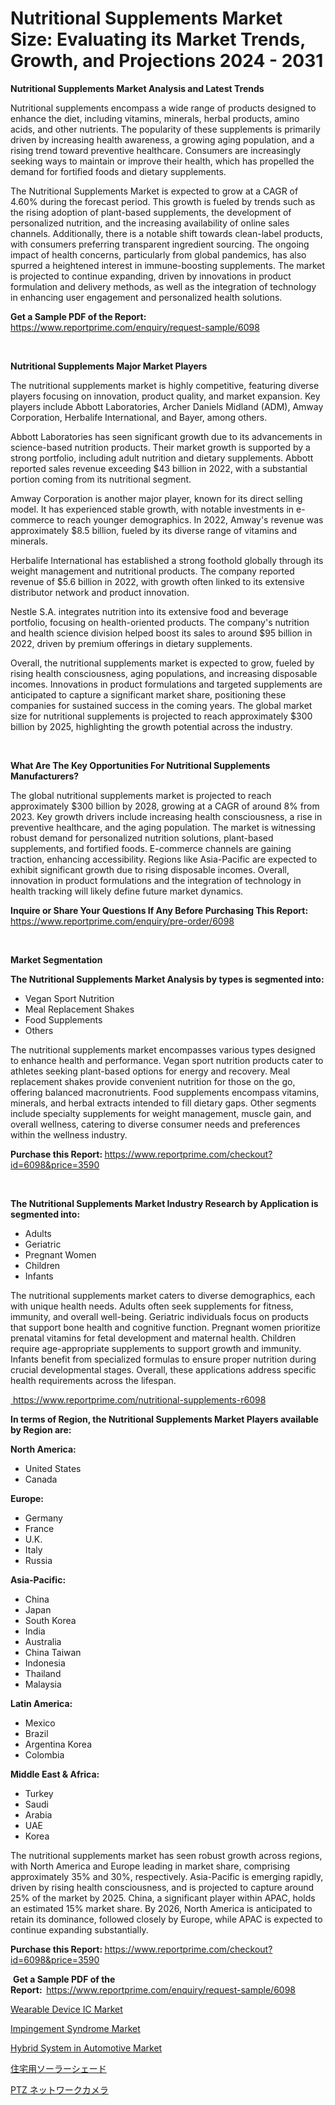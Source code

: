<p><h1>Nutritional Supplements Market Size: Evaluating its Market Trends, Growth, and Projections 2024 - 2031</h1></p><p><strong>Nutritional Supplements Market Analysis and Latest Trends</strong></p>
<p><p>Nutritional supplements encompass a wide range of products designed to enhance the diet, including vitamins, minerals, herbal products, amino acids, and other nutrients. The popularity of these supplements is primarily driven by increasing health awareness, a growing aging population, and a rising trend toward preventive healthcare. Consumers are increasingly seeking ways to maintain or improve their health, which has propelled the demand for fortified foods and dietary supplements.</p><p>The Nutritional Supplements Market is expected to grow at a CAGR of 4.60% during the forecast period. This growth is fueled by trends such as the rising adoption of plant-based supplements, the development of personalized nutrition, and the increasing availability of online sales channels. Additionally, there is a notable shift towards clean-label products, with consumers preferring transparent ingredient sourcing. The ongoing impact of health concerns, particularly from global pandemics, has also spurred a heightened interest in immune-boosting supplements. The market is projected to continue expanding, driven by innovations in product formulation and delivery methods, as well as the integration of technology in enhancing user engagement and personalized health solutions.</p></p>
<p><strong>Get a Sample PDF of the Report:&nbsp;</strong> <a href="https://www.reportprime.com/enquiry/request-sample/6098">https://www.reportprime.com/enquiry/request-sample/6098</a></p>
<p>&nbsp;</p>
<p><strong>Nutritional Supplements Major Market Players</strong></p>
<p><p>The nutritional supplements market is highly competitive, featuring diverse players focusing on innovation, product quality, and market expansion. Key players include Abbott Laboratories, Archer Daniels Midland (ADM), Amway Corporation, Herbalife International, and Bayer, among others.</p><p>Abbott Laboratories has seen significant growth due to its advancements in science-based nutrition products. Their market growth is supported by a strong portfolio, including adult nutrition and dietary supplements. Abbott reported sales revenue exceeding $43 billion in 2022, with a substantial portion coming from its nutritional segment.</p><p>Amway Corporation is another major player, known for its direct selling model. It has experienced stable growth, with notable investments in e-commerce to reach younger demographics. In 2022, Amway's revenue was approximately $8.5 billion, fueled by its diverse range of vitamins and minerals.</p><p>Herbalife International has established a strong foothold globally through its weight management and nutritional products. The company reported revenue of $5.6 billion in 2022, with growth often linked to its extensive distributor network and product innovation.</p><p>Nestle S.A. integrates nutrition into its extensive food and beverage portfolio, focusing on health-oriented products. The company's nutrition and health science division helped boost its sales to around $95 billion in 2022, driven by premium offerings in dietary supplements.</p><p>Overall, the nutritional supplements market is expected to grow, fueled by rising health consciousness, aging populations, and increasing disposable incomes. Innovations in product formulations and targeted supplements are anticipated to capture a significant market share, positioning these companies for sustained success in the coming years. The global market size for nutritional supplements is projected to reach approximately $300 billion by 2025, highlighting the growth potential across the industry.</p></p>
<p>&nbsp;</p>
<p><strong>What Are The Key Opportunities For Nutritional Supplements Manufacturers?</strong></p>
<p><p>The global nutritional supplements market is projected to reach approximately $300 billion by 2028, growing at a CAGR of around 8% from 2023. Key growth drivers include increasing health consciousness, a rise in preventive healthcare, and the aging population. The market is witnessing robust demand for personalized nutrition solutions, plant-based supplements, and fortified foods. E-commerce channels are gaining traction, enhancing accessibility. Regions like Asia-Pacific are expected to exhibit significant growth due to rising disposable incomes. Overall, innovation in product formulations and the integration of technology in health tracking will likely define future market dynamics.</p></p>
<p><strong>Inquire or Share Your Questions If Any Before Purchasing This Report:</strong> <a href="https://www.reportprime.com/enquiry/pre-order/6098">https://www.reportprime.com/enquiry/pre-order/6098</a></p>
<p>&nbsp;</p>
<p><strong>Market Segmentation</strong></p>
<p><strong>The Nutritional Supplements Market Analysis by types is segmented into:</strong></p>
<p><ul><li>Vegan Sport Nutrition</li><li>Meal Replacement Shakes</li><li>Food Supplements</li><li>Others</li></ul></p>
<p><p>The nutritional supplements market encompasses various types designed to enhance health and performance. Vegan sport nutrition products cater to athletes seeking plant-based options for energy and recovery. Meal replacement shakes provide convenient nutrition for those on the go, offering balanced macronutrients. Food supplements encompass vitamins, minerals, and herbal extracts intended to fill dietary gaps. Other segments include specialty supplements for weight management, muscle gain, and overall wellness, catering to diverse consumer needs and preferences within the wellness industry.</p></p>
<p><strong>Purchase this Report:&nbsp;</strong><a href="https://www.reportprime.com/checkout?id=6098&price=3590">https://www.reportprime.com/checkout?id=6098&price=3590</a></p>
<p>&nbsp;</p>
<p><strong>The Nutritional Supplements Market Industry Research by Application is segmented into:</strong></p>
<p><ul><li>Adults</li><li>Geriatric</li><li>Pregnant Women</li><li>Children</li><li>Infants</li></ul></p>
<p><p>The nutritional supplements market caters to diverse demographics, each with unique health needs. Adults often seek supplements for fitness, immunity, and overall well-being. Geriatric individuals focus on products that support bone health and cognitive function. Pregnant women prioritize prenatal vitamins for fetal development and maternal health. Children require age-appropriate supplements to support growth and immunity. Infants benefit from specialized formulas to ensure proper nutrition during crucial developmental stages. Overall, these applications address specific health requirements across the lifespan.</p></p>
<p><a href="https://www.reportprime.com/nutritional-supplements-r6098">&nbsp;https://www.reportprime.com/nutritional-supplements-r6098</a></p>
<p><strong>In terms of Region, the Nutritional Supplements Market Players available by Region are:</strong></p>
<p>
    <p> <strong> North America: </strong>
        <ul>
            <li>United States</li>
            <li>Canada</li>
        </ul>
        </p> 
    <p> <strong> Europe: </strong>
        <ul>
            <li>Germany</li>
            <li>France</li>
            <li>U.K.</li>
            <li>Italy</li>
            <li>Russia</li>
        </ul>
        </p> 
    <p> <strong> Asia-Pacific: </strong>
        <ul>
            <li>China</li>
            <li>Japan</li>
            <li>South Korea</li>
            <li>India</li>
            <li>Australia</li>
            <li>China Taiwan</li>
            <li>Indonesia</li>
            <li>Thailand</li>
            <li>Malaysia</li>
        </ul>
        </p> 
    <p> <strong> Latin America: </strong>
        <ul>
            <li>Mexico</li>
            <li>Brazil</li>
            <li>Argentina Korea</li>
            <li>Colombia</li>
        </ul>
        </p> 
    <p> <strong> Middle East & Africa: </strong>
        <ul>
            <li>Turkey</li>
            <li>Saudi</li>
            <li>Arabia</li>
            <li>UAE</li>
            <li>Korea</li>
        </ul>
    </p>
    </p>
<p><p>The nutritional supplements market has seen robust growth across regions, with North America and Europe leading in market share, comprising approximately 35% and 30%, respectively. Asia-Pacific is emerging rapidly, driven by rising health consciousness, and is projected to capture around 25% of the market by 2025. China, a significant player within APAC, holds an estimated 15% market share. By 2026, North America is anticipated to retain its dominance, followed closely by Europe, while APAC is expected to continue expanding substantially.</p></p>
<p><strong>Purchase this Report: </strong><a href="https://www.reportprime.com/checkout?id=6098&price=3590">https://www.reportprime.com/checkout?id=6098&price=3590</a></p>
<p>&nbsp;<strong>Get a Sample PDF of the Report:&nbsp;&nbsp;</strong><a href="https://www.reportprime.com/enquiry/request-sample/6098">https://www.reportprime.com/enquiry/request-sample/6098</a></p>
<p><strong></strong></p>
<p><p><a href="https://issuu.com/reportprime-2/docs/wearable-device-ic-market-size-2030_9d32f8642448e2">Wearable Device IC Market</a></p><p><a href="https://www.linkedin.com/pulse/comprehensive-analysis-global-impingement-syndrome-market-growth-as3df?trackingId=W%2F5kCuIMRLagv7ikytBPfw%3D%3D">Impingement Syndrome Market</a></p><p><a href="https://www.linkedin.com/pulse/hybrid-system-automotive-market-global-regional-analysis-fiyof?trackingId=oB%2FgUGF4QzOEnaWA1%2F9kJQ%3D%3D">Hybrid System in Automotive Market</a></p><p><a href="https://medium.com/@gordonjast2023/%E6%AC%A1%E3%81%AE%E6%96%87%E7%AB%A0%E3%82%92%E6%97%A5%E6%9C%AC%E8%AA%9E%E3%81%AB%E7%BF%BB%E8%A8%B3%E3%81%97%E3%81%BE%E3%81%99-2024%E5%B9%B4%E3%81%8B%E3%82%892031%E5%B9%B4%E3%81%BE%E3%81%A7%E3%81%AE%E6%9C%9F%E9%96%93%E3%81%AB%E4%BA%88%E6%B8%AC%E3%81%95%E3%82%8C%E3%82%8B%E5%9C%B0%E5%9F%9F%E5%88%A5%E8%A6%8B%E9%80%9A%E3%81%97-%E7%AB%B6%E4%BA%89%E6%88%A6%E7%95%A5%E3%81%AB%E3%82%88%E3%82%8B%E5%B8%82%E5%A0%B4%E8%A6%8F%E6%A8%A1%E3%81%A8%E5%B8%82%E5%A0%B4%E3%83%88%E3%83%AC%E3%83%B3%E3%83%89%E3%81%AE%E5%88%86%E6%9E%90-%E3%82%B0%E3%83%AD%E3%83%BC%E3%83%90%E3%83%AB%E4%BD%8F%E5%AE%85%E7%94%A8%E3%82%BD%E3%83%BC%E3%83%A9%E3%83%BC%E3%82%B7%E3%82%A7%E3%83%BC%E3%83%89%E5%B8%82%E5%A0%B4-9de91f0911ad">住宅用ソーラーシェード</a></p><p><a href="https://medium.com/@gordonjast2023/2024%E5%B9%B4%E3%81%8B%E3%82%892031%E5%B9%B4%E3%81%BE%E3%81%A7%E3%81%AEptz%E3%83%8D%E3%83%83%E3%83%88%E3%83%AF%E3%83%BC%E3%82%AF%E3%82%AB%E3%83%A1%E3%83%A9%E5%B8%82%E5%A0%B4%E3%82%B7%E3%82%A7%E3%82%A2%E3%81%A8%E7%AB%B6%E4%BA%89%E7%92%B0%E5%A2%83%E3%81%AB%E9%96%A2%E3%81%99%E3%82%8B%E6%B4%9E%E5%AF%9F-40298c0b849d">PTZ ネットワークカメラ</a></p></p>